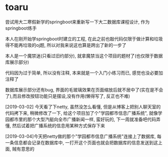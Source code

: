# toaru

尝试用大二寒假新学的springboot来重新写一下大二数据库课程设计, 作为springboot练手

本人在刚开始学springboot时建立的工程, 在此之前也敲代码仅限于做计算和垃圾得不能再垃圾的oj题, 所以对我来说这也算是跨出了新的一步了

本人是一个魔禁迷(只看过旧约部分), 就拿魔禁当这个项目的题材了(也仅限于数据库展示部分)

代码因为过于简单, 所以没有注释, 本来就是一个入门小练习而已, 感觉也没必要加注释了

数据库展示部分还有bug, 界面的毛玻璃效果在页面缩放后就不居中了(实在是不会了),而且修改按钮功能只是摆设,没有作用(懒得写了, 反正也不难)

[2019-03-02] 今天看了下netty, 虽然没怎么看懂, 但是从博客上把别人聊天室的代码拷下来, 稍微修改了一下, 给这个项目加了个"学园都市信息广播系统", 就像学园都市里的那个大型汽艇向全市广播新闻一样, 蛮好玩的, 下一周就准备吧代码弄懂, 然后试着把广播系统的信息用某种方式保存下来

[2019-03-04]今天把netty做的那个"学园都市信息广播系统"连接上了数据库, 每一条信息都会记录在数据库中, 一打开这个页面也就会把数据库的信息发送到这上面, 贼有意思的
